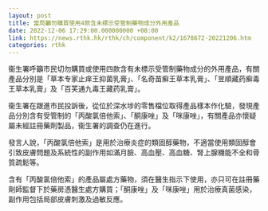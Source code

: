 ```yaml
---
layout: post
title: 當局籲勿購買使用4款含未標示受管制藥物成分外用產品
date: 2022-12-06 17:29:00.000000000 +08:00
link: https://news.rthk.hk/rthk/ch/component/k2/1678672-20221206.htm
categories: rthk
---
```


衞生署呼籲市民切勿購買或使用四款含有未標示受管制藥物成分的外用產品，有關產品分別是「草本专家止痒王抑菌乳膏」、「名奇苗癣王草本乳膏」、「昱順藏药癣毒王草本乳膏」及「百芙通九毒王藏药乳膏」。

衞生署在跟進市民投訴後，從位於深水埗的零售檔位取得產品樣本作化驗，發現產品分別含有受管制的「丙酸氯倍他索」、「酮康唑」及「咪康唑」，有關產品亦懷疑屬未經註冊藥劑製品，衞生署的調查仍在進行。

發言人說，「丙酸氯倍他索」是用於治療炎症的類固醇藥物，不適當使用類固醇會引致皮膚問題及系統性的副作用如滿月臉、高血壓、高血糖、腎上腺機能不全和骨質疏鬆等。

含有「丙酸氯倍他索」的產品屬處方藥物，須在醫生指示下使用，亦只可在註冊藥劑師監督下於藥房憑醫生處方購買；「酮康唑」及「咪康唑」用於治療真菌感染，副作用包括局部皮膚刺激及過敏反應。
